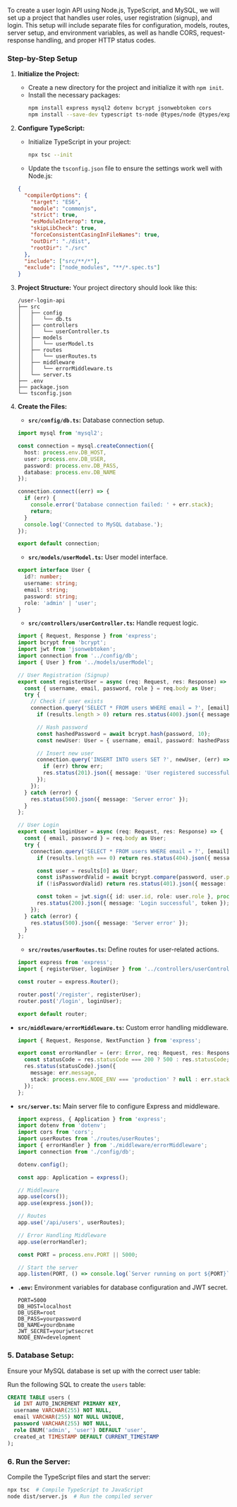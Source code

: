 To create a user login API using Node.js, TypeScript, and MySQL, we will set up a project that handles user roles, user registration (signup), and login. This setup will include separate files for configuration, models, routes, server setup, and environment variables, as well as handle CORS, request-response handling, and proper HTTP status codes.

### Step-by-Step Setup

1. **Initialize the Project:**
   - Create a new directory for the project and initialize it with `npm init`.
   - Install the necessary packages:
     ```bash
     npm install express mysql2 dotenv bcrypt jsonwebtoken cors
     npm install --save-dev typescript ts-node @types/node @types/express
     ```

2. **Configure TypeScript:**
   - Initialize TypeScript in your project:
     ```bash
     npx tsc --init
     ```
   - Update the `tsconfig.json` file to ensure the settings work well with Node.js:
   ```json
   {
     "compilerOptions": {
       "target": "ES6",
       "module": "commonjs",
       "strict": true,
       "esModuleInterop": true,
       "skipLibCheck": true,
       "forceConsistentCasingInFileNames": true,
       "outDir": "./dist",
       "rootDir": "./src"
     },
     "include": ["src/**/*"],
     "exclude": ["node_modules", "**/*.spec.ts"]
   }
   ```

3. **Project Structure:**
   Your project directory should look like this:
   ```
   /user-login-api
   ├── src
   │   ├── config
   │   │   └── db.ts
   │   ├── controllers
   │   │   └── userController.ts
   │   ├── models
   │   │   └── userModel.ts
   │   ├── routes
   │   │   └── userRoutes.ts
   │   ├── middleware
   │   │   └── errorMiddleware.ts
   │   └── server.ts
   ├── .env
   ├── package.json
   └── tsconfig.json
   ```

4. **Create the Files:**

   - **`src/config/db.ts`:** Database connection setup.
   ```typescript
   import mysql from 'mysql2';

   const connection = mysql.createConnection({
     host: process.env.DB_HOST,
     user: process.env.DB_USER,
     password: process.env.DB_PASS,
     database: process.env.DB_NAME
   });

   connection.connect((err) => {
     if (err) {
       console.error('Database connection failed: ' + err.stack);
       return;
     }
     console.log('Connected to MySQL database.');
   });

   export default connection;
   ```

   - **`src/models/userModel.ts`:** User model interface.
   ```typescript
   export interface User {
     id?: number;
     username: string;
     email: string;
     password: string;
     role: 'admin' | 'user';
   }
   ```

   - **`src/controllers/userController.ts`:** Handle request logic.
   ```typescript
   import { Request, Response } from 'express';
   import bcrypt from 'bcrypt';
   import jwt from 'jsonwebtoken';
   import connection from '../config/db';
   import { User } from '../models/userModel';

   // User Registration (Signup)
   export const registerUser = async (req: Request, res: Response) => {
     const { username, email, password, role } = req.body as User;
     try {
       // Check if user exists
       connection.query('SELECT * FROM users WHERE email = ?', [email], async (error, results) => {
         if (results.length > 0) return res.status(400).json({ message: 'User already exists' });

         // Hash password
         const hashedPassword = await bcrypt.hash(password, 10);
         const newUser: User = { username, email, password: hashedPassword, role };

         // Insert new user
         connection.query('INSERT INTO users SET ?', newUser, (err) => {
           if (err) throw err;
           res.status(201).json({ message: 'User registered successfully' });
         });
       });
     } catch (error) {
       res.status(500).json({ message: 'Server error' });
     }
   };

   // User Login
   export const loginUser = async (req: Request, res: Response) => {
     const { email, password } = req.body as User;
     try {
       connection.query('SELECT * FROM users WHERE email = ?', [email], async (error, results) => {
         if (results.length === 0) return res.status(404).json({ message: 'User not found' });

         const user = results[0] as User;
         const isPasswordValid = await bcrypt.compare(password, user.password);
         if (!isPasswordValid) return res.status(401).json({ message: 'Invalid credentials' });

         const token = jwt.sign({ id: user.id, role: user.role }, process.env.JWT_SECRET as string, { expiresIn: '1h' });
         res.status(200).json({ message: 'Login successful', token });
       });
     } catch (error) {
       res.status(500).json({ message: 'Server error' });
     }
   };
   ```

   - **`src/routes/userRoutes.ts`:** Define routes for user-related actions.
   ```typescript
   import express from 'express';
   import { registerUser, loginUser } from '../controllers/userController';

   const router = express.Router();

   router.post('/register', registerUser);
   router.post('/login', loginUser);

   export default router;
   ```

- **`src/middleware/errorMiddleware.ts`:** Custom error handling middleware.
   ```typescript
   import { Request, Response, NextFunction } from 'express';

   export const errorHandler = (err: Error, req: Request, res: Response, next: NextFunction) => {
     const statusCode = res.statusCode === 200 ? 500 : res.statusCode;
     res.status(statusCode).json({
       message: err.message,
       stack: process.env.NODE_ENV === 'production' ? null : err.stack,
     });
   };
   ```

- **`src/server.ts`:** Main server file to configure Express and middleware.
   ```typescript
   import express, { Application } from 'express';
   import dotenv from 'dotenv';
   import cors from 'cors';
   import userRoutes from './routes/userRoutes';
   import { errorHandler } from './middleware/errorMiddleware';
   import connection from './config/db';

   dotenv.config();

   const app: Application = express();

   // Middleware
   app.use(cors());
   app.use(express.json());

   // Routes
   app.use('/api/users', userRoutes);

   // Error Handling Middleware
   app.use(errorHandler);

   const PORT = process.env.PORT || 5000;

   // Start the server
   app.listen(PORT, () => console.log(`Server running on port ${PORT}`));
   ```

- **`.env`:** Environment variables for database configuration and JWT secret.
   ```
   PORT=5000
   DB_HOST=localhost
   DB_USER=root
   DB_PASS=yourpassword
   DB_NAME=yourdbname
   JWT_SECRET=yourjwtsecret
   NODE_ENV=development
   ```

### 5. **Database Setup:**

Ensure your MySQL database is set up with the correct user table:

Run the following SQL to create the `users` table:

```sql
CREATE TABLE users (
  id INT AUTO_INCREMENT PRIMARY KEY,
  username VARCHAR(255) NOT NULL,
  email VARCHAR(255) NOT NULL UNIQUE,
  password VARCHAR(255) NOT NULL,
  role ENUM('admin', 'user') DEFAULT 'user',
  created_at TIMESTAMP DEFAULT CURRENT_TIMESTAMP
);
```

### 6. **Run the Server:**

Compile the TypeScript files and start the server:

```bash
npx tsc  # Compile TypeScript to JavaScript
node dist/server.js  # Run the compiled server
